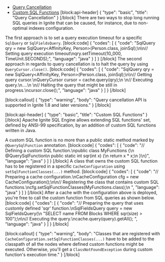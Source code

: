 * [Query Cancellation](#query-cancellation)
* [Custom SQL Functions](#custom-sql-functions)
[block:api-header]
{
  "type": "basic",
  "title": "Query Cancellation"
}
[/block]
There are two ways to stop long running SQL queries in Ignite that can be caused, for instance, due to non-optimal indexes configuration.

The first approach is to set a query execution timeout for a specific `SqlQuery` or `SqlFieldsQuery`.
[block:code]
{
  "codes": [
    {
      "code": "SqlQuery qry = new SqlQuery<AffinityKey<Long>, Person>(Person.class, joinSql);\n\n// Setting query execution timeout\nqry.setTimeout(10_000, TimeUnit.SECONDS);",
      "language": "java"
    }
  ]
}
[/block]
The second approach in regards to query cancellation is to halt the query by using `QueryCursor.close()`.
[block:code]
{
  "codes": [
    {
      "code": "SqlQuery qry = new SqlQuery<AffinityKey<Long>, Person>(Person.class, joinSql);\n\n// Getting query cursor.\nQueryCursor<List> cursor = cache.query(qry);\n        \n// Executing query.\n....\n        \n// Halting the query that might be still in progress.\ncursor.close();",
      "language": "java"
    }
  ]
}
[/block]

[block:callout]
{
  "type": "warning",
  "body": "Query cancellation API is supported in Ignite 1.8 and later versions."
}
[/block]

[block:api-header]
{
  "type": "basic",
  "title": "Custom SQL Functions"
}
[/block]
Apache Ignite SQL Engine allows extending SQL functions' set, defined by ANSI-99 specification, by an addition of custom SQL functions written in Java.

A custom SQL function is no more than a public static method marked by `@QuerySqlFunction` annotation.
[block:code]
{
  "codes": [
    {
      "code": "// Defining a custom SQL function.\npublic class MyFunctions {\n    @QuerySqlFunction\n    public static int sqr(int x) {\n        return x * x;\n    }\n}",
      "language": "java"
    }
  ]
}
[/block]
A class that owns the custom SQL function has to be registered in a specific `CacheConfiguration` using  `setSqlFunctionClasses(...)` method.
[block:code]
{
  "codes": [
    {
      "code": "// Preparing a cache configuration.\nCacheConfiguration cfg = new CacheConfiguration();\n\n// Registering the class that contains custom SQL functions.\ncfg.setSqlFunctionClasses(MyFunctions.class);\n            ",
      "language": "java"
    }
  ]
}
[/block]
 After a cache with the configuration above is deployed, you're free to call the custom function from SQL queries as shown below.
[block:code]
{
  "codes": [
    {
      "code": "// Preparing the query that uses customly defined 'sqr' function.\nSqlFieldsQuery query = new SqlFieldsQuery(\n  \"SELECT name FROM Blocks WHERE sqr(size) > 100\");\n\n// Executing the query.\ncache.query(query).getAll();        ",
      "language": "java"
    }
  ]
}
[/block]

[block:callout]
{
  "type": "warning",
  "body": "Classes that are registered with `CacheConfiguration.setSqlFunctionClasses(...)` have to be added to the classpath of all the nodes where defined custom functions might be executed. Otherwise, you'll get a `ClassNotFoundException` during custom function's execution time."
}
[/block]